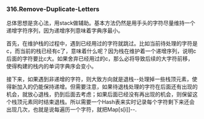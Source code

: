 ### 316.Remove-Duplicate-Letters

总体思想是贪心法，用stack做辅助。基本方法仍然是用手头的字符尽量维持一个递增字符序列，因为递增序列意味着字典序最小。

首先，在维护栈的过程中，遇到已经用过的字符就跳过。比如当前待处理的字符是c，而当前的栈已经有c了，意味着什么呢？因为栈在维护着一个递增序列，说明c后面的字符要比c大。如果舍弃已经用过的c，那么必将导致后续的大字符前移，使得构建的栈内的单词字典序会变小。

接下来，如果遇到非递增的字符，则大致方向就是退栈--处理掉一些栈顶元素，使得新加入的仍能保持递增。但需要注意，如果待退栈处理的字符在后面还有出现的机会，就放心退栈，扔到后面去考虑；如果后面已经没有再出现的机会，则保留这个栈顶元素同时结束退栈。所以需要一个Hash表来实时记录每个字符剩下来还会出现几次，也就是说每遍历一个字符，就把Map[s[i]]--.
